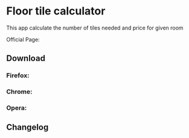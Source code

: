 # Floor tile calculator

This app calculate the number of tiles needed and price for given room

Official Page: 

## Download
### Firefox: 
### Chrome: 
### Opera: 

## Changelog

